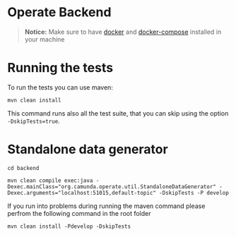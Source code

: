 # Operate Backend

> **Notice:** Make sure to have [docker](https://docs.docker.com/install/)
> and [docker-compose](https://docs.docker.com/compose/install/) installed
> in your machine

# Running the tests

To run the tests you can use maven:

```
mvn clean install
```

This command runs also all the test suite, that you can skip using the
option `-DskipTests=true`.

# Standalone data generator

```
cd backend

mvn clean compile exec:java -Dexec.mainClass="org.camunda.operate.util.StandaloneDataGenerator" -Dexec.arguments="localhost:51015,default-topic" -DskipTests -P develop
```

If you run into problems during running the maven command please perfrom the following command in the root folder 
```
mvn clean install -Pdevelop -DskipTests
```
